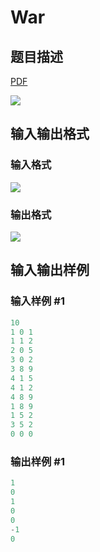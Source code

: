 # War

## 题目描述

[problemUrl]: https://uva.onlinejudge.org/index.php?option=com_onlinejudge&Itemid=8&category=13&page=show_problem&problem=1099

[PDF](https://uva.onlinejudge.org/external/101/p10158.pdf)

![](https://cdn.luogu.com.cn/upload/vjudge_pic/UVA10158/2d26e76a53acdbc0ac3ce07f87fb23625ad5ff3b.png)

## 输入输出格式

### 输入格式

![](https://cdn.luogu.com.cn/upload/vjudge_pic/UVA10158/61868abd5fdb87a39d5ed7375f1e5975ee502d1c.png)

### 输出格式

![](https://cdn.luogu.com.cn/upload/vjudge_pic/UVA10158/1390d40c96147f852a72b9199329a1aecf0ed4b7.png)

## 输入输出样例

### 输入样例 #1

```cpp
10
1 0 1
1 1 2
2 0 5
3 0 2
3 8 9
4 1 5
4 1 2
4 8 9
1 8 9
1 5 2
3 5 2
0 0 0
```


### 输出样例 #1

```cpp
1
0
1
0
0
-1
0
```


